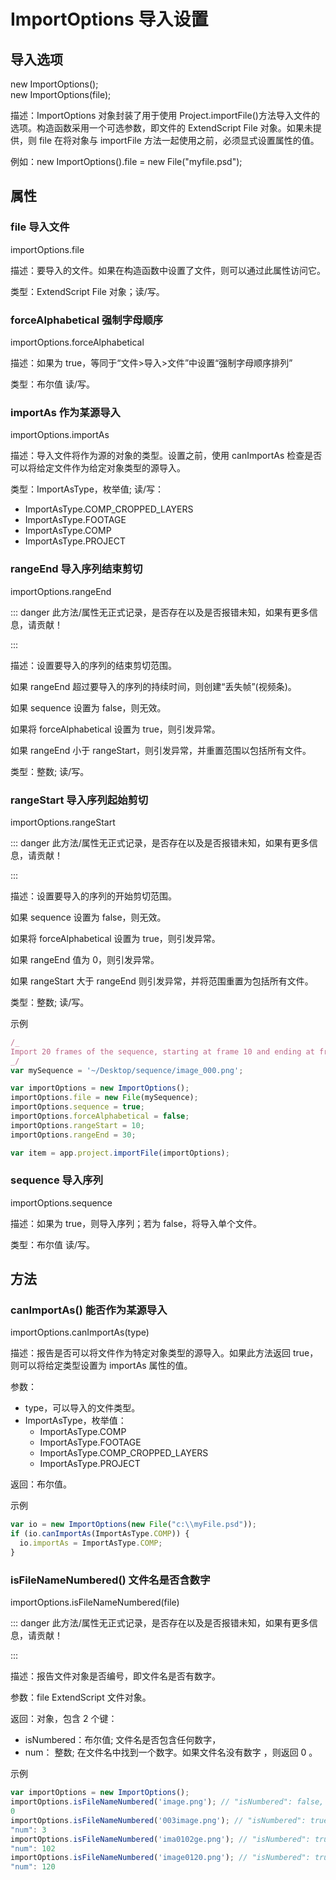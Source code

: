 # ImportOptions 导入设置

## 导入选项

new ImportOptions();  
new ImportOptions(file);

描述：ImportOptions 对象封装了用于使用 Project.importFile()方法导入文件的选项。构造函数采用一个可选参数，即文件的 ExtendScript
File 对象。如果未提供，则 file 在将对象与 importFile 方法一起使用之前，必须显式设置属性的值。

例如：new ImportOptions().file = new File("myfile.psd");

## 属性

### file 导入文件

importOptions.file

描述：要导入的文件。如果在构造函数中设置了文件，则可以通过此属性访问它。

类型：ExtendScript File 对象；读/写。

### forceAlphabetical 强制字母顺序

importOptions.forceAlphabetical

描述：如果为 true，等同于“文件>导入>文件”中设置“强制字母顺序排列”

类型：布尔值 读/写。

### importAs 作为某源导入

importOptions.importAs

描述：导入文件将作为源的对象的类型。设置之前，使用 canImportAs 检查是否可以将给定文件作为给定对象类型的源导入。

类型：ImportAsType，枚举值; 读/写：

- ImportAsType.COMP_CROPPED_LAYERS
- ImportAsType.FOOTAGE
- ImportAsType.COMP
- ImportAsType.PROJECT

### rangeEnd 导入序列结束剪切

importOptions.rangeEnd

::: danger
此方法/属性无正式记录，是否存在以及是否报错未知，如果有更多信息，请贡献！

:::

描述：设置要导入的序列的结束剪切范围。

如果 rangeEnd 超过要导入的序列的持续时间，则创建“丢失帧”(视频条)。

如果 sequence 设置为 false，则无效。

如果将 forceAlphabetical 设置为 true，则引发异常。

如果 rangeEnd 小于 rangeStart，则引发异常，并重置范围以包括所有文件。

类型：整数; 读/写。

### rangeStart 导入序列起始剪切

importOptions.rangeStart

::: danger
此方法/属性无正式记录，是否存在以及是否报错未知，如果有更多信息，请贡献！

:::

描述：设置要导入的序列的开始剪切范围。

如果 sequence 设置为 false，则无效。

如果将 forceAlphabetical 设置为 true，则引发异常。

如果 rangeEnd 值为 0，则引发异常。

如果 rangeStart 大于 rangeEnd 则引发异常，并将范围重置为包括所有文件。

类型：整数; 读/写。

示例

```javascript
/_
Import 20 frames of the sequence, starting at frame 10 and ending at frame 30
_/
var mySequence = '~/Desktop/sequence/image_000.png';

var importOptions = new ImportOptions();
importOptions.file = new File(mySequence);
importOptions.sequence = true;
importOptions.forceAlphabetical = false;
importOptions.rangeStart = 10;
importOptions.rangeEnd = 30;

var item = app.project.importFile(importOptions);
```

### sequence 导入序列

importOptions.sequence

描述：如果为 true，则导入序列；若为 false，将导入单个文件。

类型：布尔值 读/写。

## 方法

### canImportAs() 能否作为某源导入

importOptions.canImportAs(type)

描述：报告是否可以将文件作为特定对象类型的源导入。如果此方法返回 true，则可以将给定类型设置为 importAs 属性的值。

参数：

- type，可以导入的文件类型。
- ImportAsType，枚举值：
  - ImportAsType.COMP
  - ImportAsType.FOOTAGE
  - ImportAsType.COMP_CROPPED_LAYERS
  - ImportAsType.PROJECT

返回：布尔值。

示例

```javascript
var io = new ImportOptions(new File("c:\\myFile.psd"));
if (io.canImportAs(ImportAsType.COMP)) {
  io.importAs = ImportAsType.COMP;
}
```

### isFileNameNumbered() 文件名是否含数字

importOptions.isFileNameNumbered(file)

::: danger
此方法/属性无正式记录，是否存在以及是否报错未知，如果有更多信息，请贡献！

:::

描述：报告文件对象是否编号，即文件名是否有数字。

参数：file ExtendScript 文件对象。

返回：对象，包含 2 个键：

- isNumbered：布尔值; 文件名是否包含任何数字，
- num： 整数; 在文件名中找到一个数字。如果文件名没有数字 ，则返回 0 。

示例

```JavaScript
var importOptions = new ImportOptions();
importOptions.isFileNameNumbered('image.png'); // "isNumbered": false, "num":
0
importOptions.isFileNameNumbered('003image.png'); // "isNumbered": true,
"num": 3
importOptions.isFileNameNumbered('ima0102ge.png'); // "isNumbered": true,
"num": 102
importOptions.isFileNameNumbered('image0120.png'); // "isNumbered": true,
"num": 120
```
